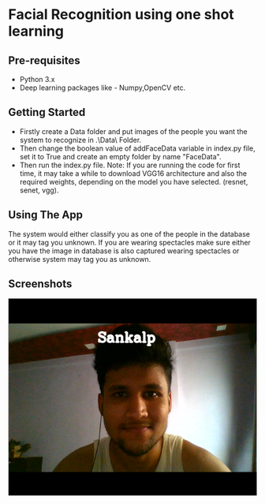 Facial Recognition using one shot learning
===========================================

Pre-requisites
--------------

- Python 3.x
- Deep learning packages like - Numpy,OpenCV etc.

Getting Started
---------------

- Firstly create a Data folder and put images of the people you want the system to recognize in .\Data\ Folder.
- Then change the boolean value of addFaceData variable in index.py file, set it to True and create an empty folder by name "FaceData".
- Then run the index.py file.
Note: If you are running the code for first time, it may take a while to download VGG16 architecture and also the required weights, depending on the model you have selected. (resnet, senet, vgg).


Using The App
-------------

The system would either classify you as one of the people in the database or it may tag you unknown. If you are wearing spectacles make sure either you have the image in database is also captured wearing spectacles or otherwise system may tag you as unknown.

Screenshots
-----------

<img src = "Screenshots/Screenshot_1.png" height = "400"/>
